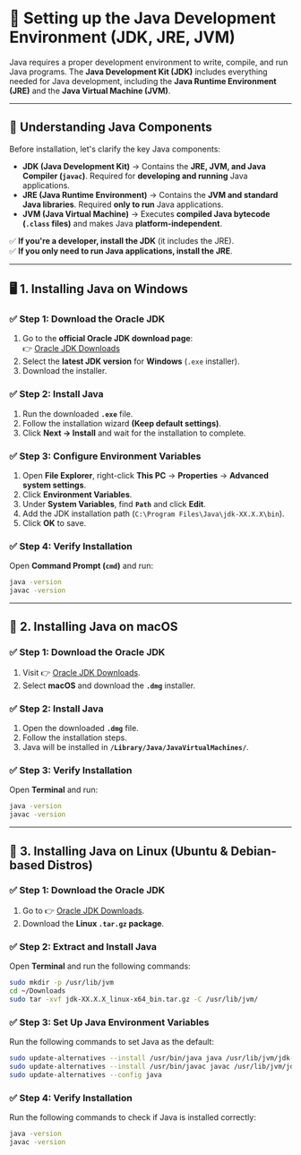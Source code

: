 # 🚀 Setting up the Java Development Environment (JDK, JRE, JVM)

Java requires a proper development environment to write, compile, and run Java programs. The **Java Development Kit (JDK)** includes everything needed for Java development, including the **Java Runtime Environment (JRE)** and the **Java Virtual Machine (JVM)**.

---

## 📌 **Understanding Java Components**
Before installation, let's clarify the key Java components:

- **JDK (Java Development Kit)** → Contains the **JRE, JVM, and Java Compiler (`javac`)**. Required for **developing and running** Java applications.
- **JRE (Java Runtime Environment)** → Contains the **JVM and standard Java libraries**. Required **only to run** Java applications.
- **JVM (Java Virtual Machine)** → Executes **compiled Java bytecode (`.class` files)** and makes Java **platform-independent**.

✅ **If you're a developer, install the JDK** (it includes the JRE).  
✅ **If you only need to run Java applications, install the JRE**.

---

## 🖥️ **1. Installing Java on Windows**

### ✅ **Step 1: Download the Oracle JDK**
1. Go to the **official Oracle JDK download page**:  
   👉 [Oracle JDK Downloads](https://www.oracle.com/java/technologies/javase-downloads.html)
2. Select the **latest JDK version** for **Windows** (`.exe` installer).
3. Download the installer.

### ✅ **Step 2: Install Java**
1. Run the downloaded **`.exe`** file.
2. Follow the installation wizard **(Keep default settings)**.
3. Click **Next → Install** and wait for the installation to complete.

### ✅ **Step 3: Configure Environment Variables**
1. Open **File Explorer**, right-click **This PC** → **Properties** → **Advanced system settings**.
2. Click **Environment Variables**.
3. Under **System Variables**, find **`Path`** and click **Edit**.
4. Add the JDK installation path (`C:\Program Files\Java\jdk-XX.X.X\bin`).
5. Click **OK** to save.

### ✅ **Step 4: Verify Installation**
Open **Command Prompt (`cmd`)** and run:

```sh
java -version
javac -version
```

---

## 🍏 2. **Installing Java on macOS**

### ✅ **Step 1: Download the Oracle JDK**
1. Visit 👉 [Oracle JDK Downloads](https://www.oracle.com/java/technologies/javase-downloads.html).
2. Select **macOS** and download the **`.dmg`** installer.

### ✅ **Step 2: Install Java**
1. Open the downloaded **`.dmg`** file.
2. Follow the installation steps.
3. Java will be installed in **`/Library/Java/JavaVirtualMachines/`**.

### ✅ **Step 3: Verify Installation**
Open **Terminal** and run:

```sh
java -version
javac -version
```

---

## 🐧 3. **Installing Java on Linux (Ubuntu & Debian-based Distros)**

### ✅ **Step 1: Download the Oracle JDK**
1. Go to 👉 [Oracle JDK Downloads](https://www.oracle.com/java/technologies/javase-downloads.html).
2. Download the **Linux `.tar.gz` package**.


### ✅ **Step 2: Extract and Install Java**
Open **Terminal** and run the following commands:

```sh
sudo mkdir -p /usr/lib/jvm
cd ~/Downloads
sudo tar -xvf jdk-XX.X.X_linux-x64_bin.tar.gz -C /usr/lib/jvm/
```

### ✅ **Step 3: Set Up Java Environment Variables**
Run the following commands to set Java as the default:

```sh
sudo update-alternatives --install /usr/bin/java java /usr/lib/jvm/jdk-XX.X.X/bin/java 1
sudo update-alternatives --install /usr/bin/javac javac /usr/lib/jvm/jdk-XX.X.X/bin/javac 1
sudo update-alternatives --config java
```

### ✅ **Step 4: Verify Installation**
Run the following commands to check if Java is installed correctly:

```sh
java -version
javac -version
```
